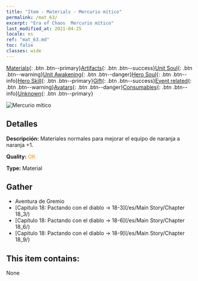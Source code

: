 ```yaml
---
title: "Item - Materials - Mercurio mítico"
permalink: /mat_63/
excerpt: "Era of Chaos  Mercurio mítico"
last_modified_at: 2021-04-25
locale: es
ref: "mat_63.md"
toc: false
classes: wide
---
```

 [Materials](/ItemsES/){: .btn .btn--primary}[Artifacts](/ItemsES/Artifacts/){: .btn .btn--success}[Unit Soul](/ItemsES/UnitSoul/){: .btn .btn--warning}[Unit Awakening](/ItemsES/UnitAwakening/){: .btn .btn--danger}[Hero Soul](/ItemsES/HeroSoul/){: .btn .btn--info}[Hero Skill](/ItemsES/HeroSkill/){: .btn .btn--primary}[Gift](/ItemsES/Gift/){: .btn .btn--success}[Event related](/ItemsES/Events/){: .btn .btn--warning}[Avatars](/ItemsES/Avatars/){: .btn .btn--danger}[Consumables](/ItemsES/Consumables/){: .btn .btn--info}[Unknown](/ItemsES/Unknown/){: .btn .btn--primary}

 ![Mercurio mítico](/images/t/i_cailiao_shuiyin3.png)

## Detalles
 **Descripción:** Materiales normales para mejorar el equipo de naranja a naranja +1.

 **Quality:** <span style="color: #FF8C00">OK</span>

 **Type:** Material

## Gather

*    Aventura de Gremio 
*    [Capítulo 18: Pactando con el diablo -> 18-3](/es/Main Story/Chapter 18_3/) 
*    [Capítulo 18: Pactando con el diablo -> 18-6](/es/Main Story/Chapter 18_6/) 
*    [Capítulo 18: Pactando con el diablo -> 18-9](/es/Main Story/Chapter 18_9/) 

## This item contains:

  None

